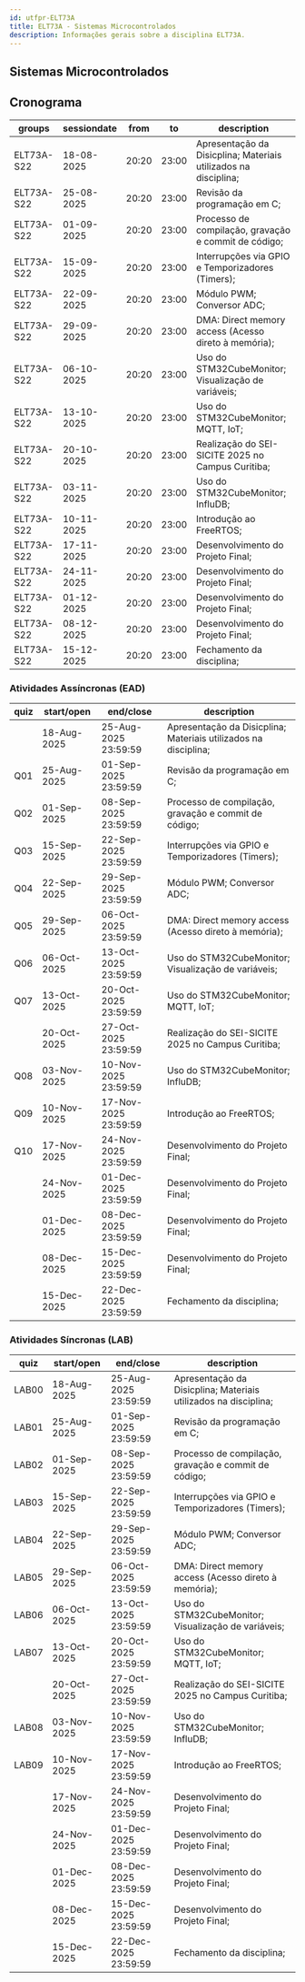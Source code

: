 ```yaml
---
id: utfpr-ELT73A
title: ELT73A - Sistemas Microcontrolados
description: Informações gerais sobre a disciplina ELT73A.
---
```


## Sistemas Microcontrolados

## Cronograma

| groups     | sessiondate | from  | to    | description                                                     |
| ---------- | ----------- | ----- | ----- | --------------------------------------------------------------- |
| ELT73A-S22 | 18-08-2025  | 20:20 | 23:00 | Apresentação da Disicplina; Materiais utilizados na disciplina; |
| ELT73A-S22 | 25-08-2025  | 20:20 | 23:00 | Revisão da programação em C;                                    |
| ELT73A-S22 | 01-09-2025  | 20:20 | 23:00 | Processo de compilação, gravação e commit de código;            |
| ELT73A-S22 | 15-09-2025  | 20:20 | 23:00 | Interrupções via GPIO e Temporizadores (Timers);                |
| ELT73A-S22 | 22-09-2025  | 20:20 | 23:00 | Módulo PWM; Conversor ADC;                                      |
| ELT73A-S22 | 29-09-2025  | 20:20 | 23:00 | DMA: Direct memory access (Acesso direto à memória);            |
| ELT73A-S22 | 06-10-2025  | 20:20 | 23:00 | Uso do STM32CubeMonitor; Visualização de variáveis;             |
| ELT73A-S22 | 13-10-2025  | 20:20 | 23:00 | Uso do STM32CubeMonitor; MQTT, IoT;                             |
| ELT73A-S22 | 20-10-2025  | 20:20 | 23:00 | Realização do SEI-SICITE 2025 no Campus Curitiba;               |
| ELT73A-S22 | 03-11-2025  | 20:20 | 23:00 | Uso do STM32CubeMonitor; InfluDB;                               |
| ELT73A-S22 | 10-11-2025  | 20:20 | 23:00 | Introdução ao FreeRTOS;                                         |
| ELT73A-S22 | 17-11-2025  | 20:20 | 23:00 | Desenvolvimento do Projeto Final;                               |
| ELT73A-S22 | 24-11-2025  | 20:20 | 23:00 | Desenvolvimento do Projeto Final;                               |
| ELT73A-S22 | 01-12-2025  | 20:20 | 23:00 | Desenvolvimento do Projeto Final;                               |
| ELT73A-S22 | 08-12-2025  | 20:20 | 23:00 | Desenvolvimento do Projeto Final;                               |
| ELT73A-S22 | 15-12-2025  | 20:20 | 23:00 | Fechamento da disciplina;                                       |

### Atividades Assíncronas (EAD)

| quiz | start/open  | end/close            | description                                                     |
| ---- | ----------- | -------------------- | --------------------------------------------------------------- |
|      | 18-Aug-2025 | 25-Aug-2025 23:59:59 | Apresentação da Disicplina; Materiais utilizados na disciplina; |
| Q01  | 25-Aug-2025 | 01-Sep-2025 23:59:59 | Revisão da programação em C;                                    |
| Q02  | 01-Sep-2025 | 08-Sep-2025 23:59:59 | Processo de compilação, gravação e commit de código;            |
| Q03  | 15-Sep-2025 | 22-Sep-2025 23:59:59 | Interrupções via GPIO e Temporizadores (Timers);                |
| Q04  | 22-Sep-2025 | 29-Sep-2025 23:59:59 | Módulo PWM; Conversor ADC;                                      |
| Q05  | 29-Sep-2025 | 06-Oct-2025 23:59:59 | DMA: Direct memory access (Acesso direto à memória);            |
| Q06  | 06-Oct-2025 | 13-Oct-2025 23:59:59 | Uso do STM32CubeMonitor; Visualização de variáveis;             |
| Q07  | 13-Oct-2025 | 20-Oct-2025 23:59:59 | Uso do STM32CubeMonitor; MQTT, IoT;                             |
|      | 20-Oct-2025 | 27-Oct-2025 23:59:59 | Realização do SEI-SICITE 2025 no Campus Curitiba;               |
| Q08  | 03-Nov-2025 | 10-Nov-2025 23:59:59 | Uso do STM32CubeMonitor; InfluDB;                               |
| Q09  | 10-Nov-2025 | 17-Nov-2025 23:59:59 | Introdução ao FreeRTOS;                                         |
| Q10  | 17-Nov-2025 | 24-Nov-2025 23:59:59 | Desenvolvimento do Projeto Final;                               |
|      | 24-Nov-2025 | 01-Dec-2025 23:59:59 | Desenvolvimento do Projeto Final;                               |
|      | 01-Dec-2025 | 08-Dec-2025 23:59:59 | Desenvolvimento do Projeto Final;                               |
|      | 08-Dec-2025 | 15-Dec-2025 23:59:59 | Desenvolvimento do Projeto Final;                               |
|      | 15-Dec-2025 | 22-Dec-2025 23:59:59 | Fechamento da disciplina;                                       |

### Atividades Síncronas (LAB)

| quiz  | start/open  | end/close            | description                                                     |
| ----- | ----------- | -------------------- | --------------------------------------------------------------- |
| LAB00 | 18-Aug-2025 | 25-Aug-2025 23:59:59 | Apresentação da Disicplina; Materiais utilizados na disciplina; |
| LAB01 | 25-Aug-2025 | 01-Sep-2025 23:59:59 | Revisão da programação em C;                                    |
| LAB02 | 01-Sep-2025 | 08-Sep-2025 23:59:59 | Processo de compilação, gravação e commit de código;            |
| LAB03 | 15-Sep-2025 | 22-Sep-2025 23:59:59 | Interrupções via GPIO e Temporizadores (Timers);                |
| LAB04 | 22-Sep-2025 | 29-Sep-2025 23:59:59 | Módulo PWM; Conversor ADC;                                      |
| LAB05 | 29-Sep-2025 | 06-Oct-2025 23:59:59 | DMA: Direct memory access (Acesso direto à memória);            |
| LAB06 | 06-Oct-2025 | 13-Oct-2025 23:59:59 | Uso do STM32CubeMonitor; Visualização de variáveis;             |
| LAB07 | 13-Oct-2025 | 20-Oct-2025 23:59:59 | Uso do STM32CubeMonitor; MQTT, IoT;                             |
|       | 20-Oct-2025 | 27-Oct-2025 23:59:59 | Realização do SEI-SICITE 2025 no Campus Curitiba;               |
| LAB08 | 03-Nov-2025 | 10-Nov-2025 23:59:59 | Uso do STM32CubeMonitor; InfluDB;                               |
| LAB09 | 10-Nov-2025 | 17-Nov-2025 23:59:59 | Introdução ao FreeRTOS;                                         |
|       | 17-Nov-2025 | 24-Nov-2025 23:59:59 | Desenvolvimento do Projeto Final;                               |
|       | 24-Nov-2025 | 01-Dec-2025 23:59:59 | Desenvolvimento do Projeto Final;                               |
|       | 01-Dec-2025 | 08-Dec-2025 23:59:59 | Desenvolvimento do Projeto Final;                               |
|       | 08-Dec-2025 | 15-Dec-2025 23:59:59 | Desenvolvimento do Projeto Final;                               |
|       | 15-Dec-2025 | 22-Dec-2025 23:59:59 | Fechamento da disciplina;                                       |
